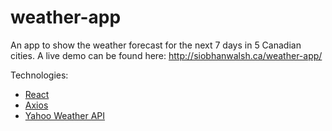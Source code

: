 # weather-app
An app to show the weather forecast for the next 7 days in 5 Canadian cities. 
A live demo can be found here: http://siobhanwalsh.ca/weather-app/

Technologies:
- <a href="https://reactjs.org/" target="_blank">React</a>
- <a href="https://github.com/axios/axios" target="_blank">Axios</a>
- <a href="https://developer.yahoo.com/weather/" target="_blank">Yahoo Weather API</a>
